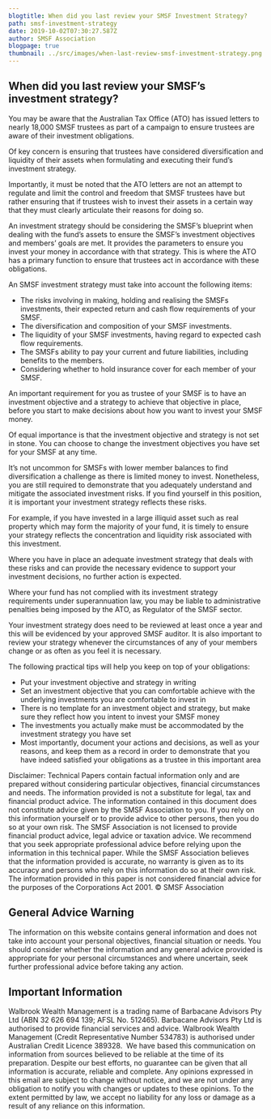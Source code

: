 ```yaml
---
blogtitle: When did you last review your SMSF Investment Strategy?
path: smsf-investment-strategy
date: 2019-10-02T07:30:27.587Z
author: SMSF Association
blogpage: true
thumbnail: ../src/images/when-last-review-smsf-investment-strategy.png
---
```

## When did you last review your SMSF’s investment strategy?

You may be aware that the Australian Tax Office (ATO) has issued letters to nearly 18,000 SMSF trustees as part of a campaign to ensure trustees are aware of their investment obligations. 

Of key concern is ensuring that trustees have considered diversification and liquidity of their assets when formulating and executing their fund’s investment strategy.

Importantly, it must be noted that the ATO letters are not an attempt to regulate and limit the control and freedom that SMSF trustees have but rather ensuring that if trustees wish to invest their assets in a certain way that they must clearly articulate their reasons for doing so.

An investment strategy should be considering the SMSF’s blueprint when dealing with the fund’s assets to ensure the SMSF’s investment objectives and members’ goals are met. It provides the parameters to ensure you invest your money in accordance with that strategy. This is where the ATO has a primary function to ensure that trustees act in accordance with these obligations. 

An SMSF investment strategy must take into account the following items: 

* The risks involving in making, holding and realising the SMSFs investments, their expected return and cash flow requirements of your SMSF.
* The diversification and composition of your SMSF investments.
* The liquidity of your SMSF investments, having regard to expected cash flow requirements.
* The SMSFs ability to pay your current and future liabilities, including benefits to the members.
* Considering whether to hold insurance cover for each member of your SMSF.

An important requirement for you as trustee of your SMSF is to have an investment objective and a strategy to achieve that objective in place, before you start to make decisions about how you want to invest your SMSF money.

Of equal importance is that the investment objective and strategy is not set in stone. You can choose to change the investment objectives you have set for your SMSF at any time.

It’s not uncommon for SMSFs with lower member balances to find diversification a challenge as there is limited money to invest. Nonetheless, you are still required to demonstrate that you adequately understand and mitigate the associated investment risks. 
If you find yourself in this position, it is important your investment strategy reflects these risks.

For example, if you have invested in a large illiquid asset such as real property which may form the majority of your fund, it is timely to ensure your strategy reflects the concentration and liquidity risk associated with this investment.

Where you have in place an adequate investment strategy that deals with these risks and can provide the necessary evidence to support your investment decisions, no further action is expected. 

Where your fund has not complied with its investment strategy requirements under superannuation law, you may be liable to administrative penalties being imposed by the ATO, as Regulator of the SMSF sector. 

Your investment strategy does need to be reviewed at least once a year and this will be evidenced by your approved SMSF auditor. It is also important to review your strategy whenever the circumstances of any of your members change or as often as you feel it is necessary. 

The following practical tips will help you keep on top of your obligations:
* Put your investment objective and strategy in writing
* Set an investment objective that you can comfortable achieve with the underlying investments you are comfortable to invest in
* There is no template for an investment object and strategy, but make sure they reflect how you intent to invest your SMSF money
* The investments you actually make must be accommodated by the investment strategy you have set
* Most importantly, document your actions and decisions, as well as your reasons, and keep them as a record in order to demonstrate that you have indeed satisfied your obligations as a trustee in this important area


Disclaimer: Technical Papers contain factual information only and are prepared without considering particular objectives, financial circumstances and needs. The information provided is not a substitute for legal, tax and financial product advice. The information contained in this document does not constitute advice given by the SMSF Association to you. If you rely on this information yourself or to provide advice to other persons, then you do so at your own risk. The SMSF Association is not licensed to provide financial product advice, legal advice or taxation advice. We recommend that you seek appropriate professional advice before relying upon the information in this technical paper. While the SMSF Association believes that the information provided is accurate, no warranty is given as to its accuracy and persons who rely on this information do so at their own risk. The information provided in this paper is not considered financial advice for the purposes of the Corporations Act 2001. © SMSF Association

## General Advice Warning

The information on this website contains general information and does not take into account your personal objectives, financial situation or needs. You should consider whether the information and any general advice provided is appropriate for your personal circumstances and where uncertain, seek further professional advice before taking any action.

## Important Information

Walbrook Wealth Management is a trading name of Barbacane Advisors Pty Ltd (ABN 32 626 694 139; AFSL No. 512465). Barbacane Advisors Pty Ltd is authorised to provide financial services and advice. Walbrook Wealth Management (Credit Representative Number 534783) is authorised under Australian Credit Licence 389328.  We have based this communication on information from sources believed to be reliable at the time of its preparation. Despite our best efforts, no guarantee can be given that all information is accurate, reliable and complete. Any opinions expressed in this email are subject to change without notice, and we are not under any obligation to notify you with changes or updates to these opinions. To the extent permitted by law, we accept no liability for any loss or damage as a result of any reliance on this information.

